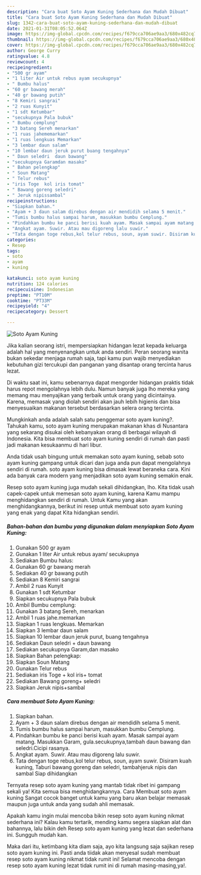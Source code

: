```yaml
---
description: "Cara buat Soto Ayam Kuning Sederhana dan Mudah Dibuat"
title: "Cara buat Soto Ayam Kuning Sederhana dan Mudah Dibuat"
slug: 1342-cara-buat-soto-ayam-kuning-sederhana-dan-mudah-dibuat
date: 2021-01-31T08:05:52.064Z
image: https://img-global.cpcdn.com/recipes/f679cca706ae9aa3/680x482cq70/soto-ayam-kuning-foto-resep-utama.jpg
thumbnail: https://img-global.cpcdn.com/recipes/f679cca706ae9aa3/680x482cq70/soto-ayam-kuning-foto-resep-utama.jpg
cover: https://img-global.cpcdn.com/recipes/f679cca706ae9aa3/680x482cq70/soto-ayam-kuning-foto-resep-utama.jpg
author: George Curry
ratingvalue: 4.8
reviewcount: 4
recipeingredient:
- "500 gr ayam"
- "1 liter Air untuk rebus ayam secukupnya"
- " Bumbu halus"
- "60 gr bawang merah"
- "40 gr bawang putih"
- "8 Kemiri sangrai"
- "2 ruas Kunyit"
- "1 sdt Ketumbar"
- "secukupnya Pala bubuk"
- " Bumbu cemplung"
- "3 batang Sereh menarkan"
- "1 ruas jahememarkan"
- "1 ruas lengkuas Memarkan"
- "3 lembar daun salam"
- "10 lembar daun jeruk purut buang tengahnya"
- " Daun seledri  daun bawang"
- "secukupnya Garamdan masako"
- " Bahan pelengkap"
- " Soun Matang"
- " Telur rebus"
- "iris Toge  kol iris tomat"
- " Bawang goreng seledri"
- " Jeruk nipissambal"
recipeinstructions:
- "Siapkan bahan."
- "Ayam + 3 daun salam direbus dengan air mendidih selama 5 menit."
- "Tumis bumbu halus sampai harum, masukkan bumbu Cemplung."
- "Pindahkan bumbu ke panci berisi kuah ayam. Masak sampai ayam matang. Masukkan Garam, gula.secukupnya,tambah daun bawang dan seledri.Cicipi rasanya."
- "Angkat ayam. Suwir. Atau mau digoreng lalu suwir."
- "Tata dengan toge rebus,kol telur rebus, soun, ayam suwir. Disiram kuah kuning, Taburi bawang goreng dan seledri, tambahjeruk nipis dan sambal Siap dihidangkan"
categories:
- Resep
tags:
- soto
- ayam
- kuning

katakunci: soto ayam kuning 
nutrition: 124 calories
recipecuisine: Indonesian
preptime: "PT10M"
cooktime: "PT33M"
recipeyield: "4"
recipecategory: Dessert

---
```



![Soto Ayam Kuning](https://img-global.cpcdn.com/recipes/f679cca706ae9aa3/680x482cq70/soto-ayam-kuning-foto-resep-utama.jpg)

Jika kalian seorang istri, mempersiapkan hidangan lezat kepada keluarga adalah hal yang menyenangkan untuk anda sendiri. Peran seorang  wanita bukan sekedar menjaga rumah saja, tapi kamu pun wajib menyediakan kebutuhan gizi tercukupi dan panganan yang disantap orang tercinta harus lezat.

Di waktu  saat ini, kamu sebenarnya dapat mengorder hidangan praktis tidak harus repot mengolahnya lebih dulu. Namun banyak juga lho mereka yang memang mau menyajikan yang terbaik untuk orang yang dicintainya. Karena, memasak yang diolah sendiri akan jauh lebih higienis dan bisa menyesuaikan makanan tersebut berdasarkan selera orang tercinta. 



Mungkinkah anda adalah salah satu penggemar soto ayam kuning?. Tahukah kamu, soto ayam kuning merupakan makanan khas di Nusantara yang sekarang disukai oleh kebanyakan orang di berbagai wilayah di Indonesia. Kita bisa membuat soto ayam kuning sendiri di rumah dan pasti jadi makanan kesukaanmu di hari libur.

Anda tidak usah bingung untuk memakan soto ayam kuning, sebab soto ayam kuning gampang untuk dicari dan juga anda pun dapat mengolahnya sendiri di rumah. soto ayam kuning bisa dimasak lewat beraneka cara. Kini ada banyak cara modern yang menjadikan soto ayam kuning semakin enak.

Resep soto ayam kuning juga mudah sekali dihidangkan, lho. Kita tidak usah capek-capek untuk memesan soto ayam kuning, karena Kamu mampu menghidangkan sendiri di rumah. Untuk Kamu yang akan menghidangkannya, berikut ini resep untuk membuat soto ayam kuning yang enak yang dapat Kita hidangkan sendiri.

<!--inarticleads1-->

##### Bahan-bahan dan bumbu yang digunakan dalam menyiapkan Soto Ayam Kuning:

1. Gunakan 500 gr ayam
1. Gunakan 1 liter Air untuk rebus ayam/ secukupnya
1. Sediakan  Bumbu halus:
1. Gunakan 60 gr bawang merah
1. Sediakan 40 gr bawang putih
1. Sediakan 8 Kemiri sangrai
1. Ambil 2 ruas Kunyit
1. Gunakan 1 sdt Ketumbar
1. Siapkan secukupnya Pala bubuk
1. Ambil  Bumbu cemplung:
1. Gunakan 3 batang Sereh, menarkan
1. Ambil 1 ruas jahe.memarkan
1. Siapkan 1 ruas lengkuas. Memarkan
1. Siapkan 3 lembar daun salam
1. Siapkan 10 lembar daun jeruk purut, buang tengahnya
1. Sediakan  Daun seledri + daun bawang
1. Sediakan secukupnya Garam,dan masako
1. Siapkan  Bahan pelengkap:
1. Siapkan  Soun Matang
1. Gunakan  Telur rebus
1. Sediakan iris Toge + kol iris+ tomat
1. Sediakan  Bawang goreng+ seledri
1. Siapkan  Jeruk nipis+sambal




<!--inarticleads2-->

##### Cara membuat Soto Ayam Kuning:

1. Siapkan bahan.
1. Ayam + 3 daun salam direbus dengan air mendidih selama 5 menit.
1. Tumis bumbu halus sampai harum, masukkan bumbu Cemplung.
1. Pindahkan bumbu ke panci berisi kuah ayam. Masak sampai ayam matang. Masukkan Garam, gula.secukupnya,tambah daun bawang dan seledri.Cicipi rasanya.
1. Angkat ayam. Suwir. Atau mau digoreng lalu suwir.
1. Tata dengan toge rebus,kol telur rebus, soun, ayam suwir. Disiram kuah kuning, Taburi bawang goreng dan seledri, tambahjeruk nipis dan sambal Siap dihidangkan




Ternyata resep soto ayam kuning yang mantab tidak ribet ini gampang sekali ya! Kita semua bisa menghidangkannya. Cara Membuat soto ayam kuning Sangat cocok banget untuk kamu yang baru akan belajar memasak maupun juga untuk anda yang sudah ahli memasak.

Apakah kamu ingin mulai mencoba bikin resep soto ayam kuning nikmat sederhana ini? Kalau kamu tertarik, mending kamu segera siapkan alat dan bahannya, lalu bikin deh Resep soto ayam kuning yang lezat dan sederhana ini. Sungguh mudah kan. 

Maka dari itu, ketimbang kita diam saja, ayo kita langsung saja sajikan resep soto ayam kuning ini. Pasti anda tiidak akan menyesal sudah membuat resep soto ayam kuning nikmat tidak rumit ini! Selamat mencoba dengan resep soto ayam kuning lezat tidak rumit ini di rumah masing-masing,ya!.

